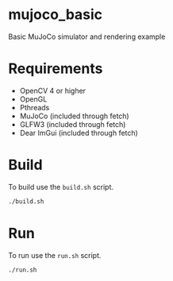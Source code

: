# mujoco_basic
Basic MuJoCo simulator and rendering example

# Requirements
* OpenCV 4 or higher
* OpenGL
* Pthreads
* MuJoCo (included through fetch)
* GLFW3 (included through fetch)
* Dear ImGui (included through fetch)

# Build
To build use the ```build.sh``` script.

```bash
./build.sh
```

# Run
To run use the ```run.sh``` script.

```bash
./run.sh
```